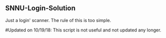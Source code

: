## SNNU-Login-Solution
Just a login' scanner. The rule of this is too simple.

#Updated on 10/19/18:
This script is not useful and not updated any longer.
